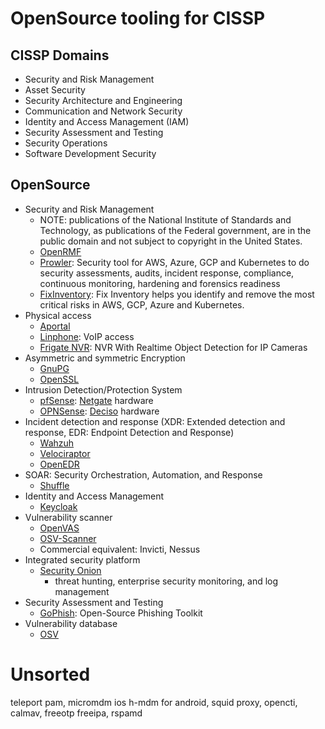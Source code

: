 # OpenSource tooling for CISSP

## CISSP Domains

* Security and Risk Management
* Asset Security
* Security Architecture and Engineering
* Communication and Network Security
* Identity and Access Management (IAM)
* Security Assessment and Testing
* Security Operations
* Software Development Security

## OpenSource

* Security and Risk Management
  * NOTE: publications of the National Institute of Standards and Technology, as publications of the Federal government, are in the public domain and not subject to copyright in the United States. 
  * [OpenRMF](https://github.com/cingulara/openrmf-docs/)
  * [Prowler](https://github.com/prowler-cloud/prowler): Security tool for AWS, Azure, GCP and Kubernetes to do security assessments, audits, incident response, compliance, continuous monitoring, hardening and forensics readiness
  * [FixInventory](https://github.com/someengineering/fixinventory): Fix Inventory helps you identify and remove the most critical risks in AWS, GCP, Azure and Kubernetes.
* Physical access
  * [Aportal](https://github.com/bytedreamer/Aporta)
  * [Linphone](https://gitlab.linphone.org/explore/projects): VoIP access
  * [Frigate NVR](https://github.com/blakeblackshear/frigate): NVR With Realtime Object Detection for IP Cameras
* Asymmetric and symmetric Encryption
  * [GnuPG](https://gnupg.org/)
  * [OpenSSL](https://www.openssl.org/)
* Intrusion Detection/Protection System
  * [pfSense](https://github.com/pfsense/pfsense): [Netgate](https://www.netgate.com/) hardware
  * [OPNSense](https://github.com/opnsense): [Deciso](https://www.deciso.com/) hardware
* Incident detection and response (XDR: Extended detection and response, EDR: Endpoint Detection and Response)
  * [Wahzuh](https://github.com/wazuh/wazuh)
  * [Velociraptor](https://github.com/Velocidex/velociraptor)
  * [OpenEDR](https://github.com/ComodoSecurity/openedr)
* SOAR: Security Orchestration, Automation, and Response
  * [Shuffle](https://github.com/shuffle/shuffle)  
* Identity and Access Management
  * [Keycloak](https://github.com/keycloak/keycloak)
* Vulnerability scanner
  * [OpenVAS](https://github.com/greenbone/openvas-scanner)
  * [OSV-Scanner](https://github.com/google/osv-scanner)
  * Commercial equivalent: Invicti, Nessus
* Integrated security platform
  * [Security Onion](https://github.com/Security-Onion-Solutions/securityonion)
    * threat hunting, enterprise security monitoring, and log management
* Security Assessment and Testing
   * [GoPhish](https://github.com/gophish/gophish/): Open-Source Phishing Toolkit 
* Vulnerability database
  * [OSV](https://osv.dev/)        

# Unsorted

teleport pam, micromdm ios h-mdm for android, squid proxy, opencti, calmav, freeotp freeipa, rspamd
